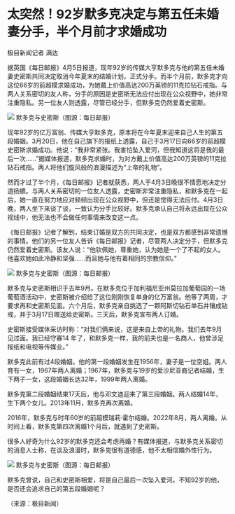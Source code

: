 # 太突然！92岁默多克决定与第五任未婚妻分手，半个月前才求婚成功

极目新闻记者 满达

据英国《每日邮报》4月5日报道，现年92岁的传媒大亨默多克与他的第五任未婚妻史密斯共同决定取消今年夏末的结婚计划，正式分手。而半个月前，默多克才向这位66岁的前超模求婚成功，为她戴上价值高达200万英镑的11克拉钻石戒指。与两人关系密切的友人称，分手的原因是史密斯无法应付出现在公众视野中，她非常注重隐私。另一位友人则透露，尽管已经分手，但默多克仍然爱着史密斯。

![](https://inews.gtimg.com/om_bt/OF4cySyrXUZs070dNW_ZdiV2iD3PegjQqbNHMiD7PQrF8AA/1000)
默多克与史密斯（图源：每日邮报）

现年92岁的亿万富翁、传媒大亨默多克，原本将在今年夏末迎来自己人生的第五段婚姻。3月20日，他在自己旗下的报纸上透露，自己于3月17日向66岁的前超模史密斯求婚成功。他说：“我非常紧张。我害怕坠入爱河，但我知道这将是我的最后一次……”据媒体报道，默多克求婚时，为对方戴上价值高达200万英镑的11克拉钻石戒指。两人将他们旋风般的浪漫描述为“上帝的礼物”。

然而才过了半个月，《每日邮报》记者就获悉，两人于4月3日晚很不情愿地决定分道扬镳。与两人关系密切的一位友人透露，史密斯非常注重隐私，和默多克在一起后，她一直在努力地应对频频出现在公众视野中，但还是觉得无法应付。4月3日晚，两人坐下来谈了谈，一致认为分手比较好。默多克承认自己将永远出现在公众视线中，他无法也不会做任何事情来改变这一点。

《每日邮报》记者了解到，结束订婚是双方的共同决定，也是双方都感到非常遗憾的事情。他们的另一位友人告诉《每日邮报》记者，尽管两人决定分手，但默多克仍然爱着史密斯。该友人说：“他钦佩她，尊重她，认为她是一个了不起的女人。他喜欢她如此冷静和坚强……而且她与他有着相同的宗教信仰。”

![](https://inews.gtimg.com/om_bt/OzH50oP_Ftzt2IzbGvy3oAX9PB6FcEaj9AwsC58-_7xc8AA/1000)
默多克与史密斯（图源：每日邮报）

默多克与史密斯相识于去年9月。在默多克位于加利福尼亚州莫拉加葡萄园的一场葡萄酒活动中，史密斯被介绍给了这位刚刚恢复单身的亿万富翁。他等了两周，才要求再和史密斯见面。六个月后，默多克亲自挑选了一颗阿斯切钻石单石并镶成钻戒，并于3月17日赠送给史密斯。三天后，默多克宣布两人订婚。

史密斯接受媒体采访时称：“对我们俩来说，这是来自上帝的礼物。我们去年9月见过面。我已经守寡14
年了，和默多克一样，我的前夫也是一名商人，他曾涉足报纸和电视等传媒业。”

默多克此前有过4段婚姻。他的第一段婚姻发生在1956年，妻子是一位空姐。两人育有一女，1967年两人离婚；1967年，默多克与19岁的爱沙尼亚裔记者结婚，生下两子一女，这段婚姻长达32年，1999年两人离婚。

默多克第二段婚姻结束17天后，他与邓文迪迎来了第三段婚姻。两人结婚14年，生下两个女儿。2013年11月，默多克再次离婚。

2016年，默多克与时年60岁的前超模瑞莉·霍尔结婚。2022年8月，两人离婚。从时间上看，默多克第四次离婚1个月后，就遇到了史密斯。

很多人好奇为什么92岁的默多克还会考虑再婚？有媒体报道，与默多克关系密切的消息人士称，在谈及浪漫时，默多克很有道德感，他不太相信婚外性行为。

![](https://inews.gtimg.com/om_bt/ONo3-KpJ39P3hQ_ARjmYivld7050BSlqGhM8qdZLAsPQMAA/1000)
默多克与史密斯（图源：每日邮报）

默多克曾说，自己和史密斯相爱，将是自己最后一次坠入爱河。不知92岁的他，是否还会追求自己的第五段婚姻呢？

（来源：极目新闻）

